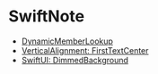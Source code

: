 # SwiftNote

- [DynamicMemberLookup](https://github.com/kwon2540/SwiftNote/blob/main/DynamicMemberLookup.md)
- [VerticalAlignment: FirstTextCenter](https://github.com/kwon2540/SwiftNote/blob/main/FirstTextCenter.md)
- [SwiftUI: DimmedBackground](https://github.com/kwon2540/SwiftNote/blob/main/DimmedBackground.md)
